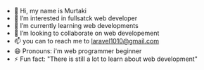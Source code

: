 - 👋 Hi, my name is Murtaki
- 👀 I’m interested in  fullsatck web developer
- 🌱 I’m currently learning web developments
- 💞️ I’m looking to collaborate on web developement
- 📫 you can to reach me to laravel1010@gmail.com
- 😄 Pronouns: i'm web programmer beginner
- ⚡ Fun fact: "There is still a lot to learn about web development"

<!---
laravel67/laravel67 is a ✨ special ✨ repository because its `README.md` (this file) appears on your GitHub profile.
You can click the Preview link to take a look at your changes.
--->

